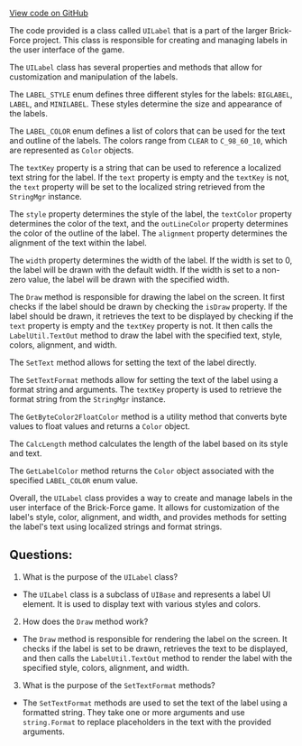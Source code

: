 [View code on GitHub](https://github.com/TieHaxJan/Brick-Force/Assembly-CSharp\UILabel.cs)

The code provided is a class called `UILabel` that is a part of the larger Brick-Force project. This class is responsible for creating and managing labels in the user interface of the game. 

The `UILabel` class has several properties and methods that allow for customization and manipulation of the labels. 

The `LABEL_STYLE` enum defines three different styles for the labels: `BIGLABEL`, `LABEL`, and `MINILABEL`. These styles determine the size and appearance of the labels.

The `LABEL_COLOR` enum defines a list of colors that can be used for the text and outline of the labels. The colors range from `CLEAR` to `C_98_60_10`, which are represented as `Color` objects.

The `textKey` property is a string that can be used to reference a localized text string for the label. If the `text` property is empty and the `textKey` is not, the `text` property will be set to the localized string retrieved from the `StringMgr` instance.

The `style` property determines the style of the label, the `textColor` property determines the color of the text, and the `outLineColor` property determines the color of the outline of the label. The `alignment` property determines the alignment of the text within the label.

The `width` property determines the width of the label. If the width is set to 0, the label will be drawn with the default width. If the width is set to a non-zero value, the label will be drawn with the specified width.

The `Draw` method is responsible for drawing the label on the screen. It first checks if the label should be drawn by checking the `isDraw` property. If the label should be drawn, it retrieves the text to be displayed by checking if the `text` property is empty and the `textKey` property is not. It then calls the `LabelUtil.TextOut` method to draw the label with the specified text, style, colors, alignment, and width.

The `SetText` method allows for setting the text of the label directly.

The `SetTextFormat` methods allow for setting the text of the label using a format string and arguments. The `textKey` property is used to retrieve the format string from the `StringMgr` instance.

The `GetByteColor2FloatColor` method is a utility method that converts byte values to float values and returns a `Color` object.

The `CalcLength` method calculates the length of the label based on its style and text.

The `GetLabelColor` method returns the `Color` object associated with the specified `LABEL_COLOR` enum value.

Overall, the `UILabel` class provides a way to create and manage labels in the user interface of the Brick-Force game. It allows for customization of the label's style, color, alignment, and width, and provides methods for setting the label's text using localized strings and format strings.
## Questions: 
 1. What is the purpose of the `UILabel` class?
- The `UILabel` class is a subclass of `UIBase` and represents a label UI element. It is used to display text with various styles and colors.

2. How does the `Draw` method work?
- The `Draw` method is responsible for rendering the label on the screen. It checks if the label is set to be drawn, retrieves the text to be displayed, and then calls the `LabelUtil.TextOut` method to render the label with the specified style, colors, alignment, and width.

3. What is the purpose of the `SetTextFormat` methods?
- The `SetTextFormat` methods are used to set the text of the label using a formatted string. They take one or more arguments and use `string.Format` to replace placeholders in the text with the provided arguments.